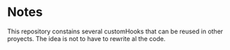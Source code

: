 # Notes

This repository constains several customHooks that can be reused in other proyects. 
The idea is not to have to rewrite al the code.